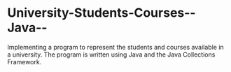 # University-Students-Courses--Java--
Implementing a program to represent the students and courses available in a university.  The program is written using Java and the Java Collections Framework.
